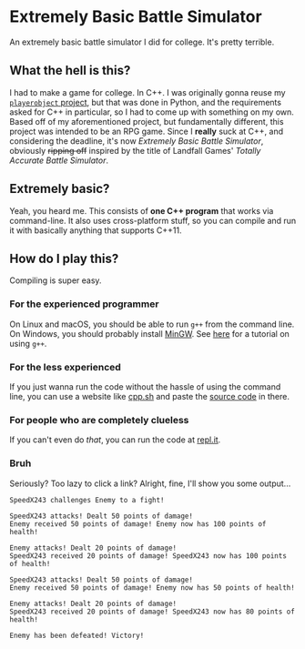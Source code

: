 # Extremely Basic Battle Simulator
An extremely basic battle simulator I did for college. It's pretty terrible.

## What the hell is this?
I had to make a game for college. In C++. I was originally gonna reuse my [`playerobject` project](https://github.com/SpeedStriker243/playerobject), but that was done in Python, and the requirements asked for C++ in particular, so I had to come up with something on my own.
Based off of my aforementioned project, but fundamentally different, this project was intended to be an RPG game. Since I **really** suck at C++, and considering the deadline, it's now *Extremely Basic Battle Simulator*, obviously ~~ripping off~~ inspired by the title of Landfall Games' *Totally Accurate Battle Simulator*.

## Extremely basic?
Yeah, you heard me. This consists of **one C++ program** that works via command-line. It also uses cross-platform stuff, so you can compile and run it with basically anything that supports C++11.

## How do I play this?
Compiling is super easy. 

### For the experienced programmer
On Linux and macOS, you should be able to run `g++` from the command line.
On Windows, you should probably install [MinGW](http://www.mingw.org/). See [here](https://courses.cs.washington.edu/courses/cse373/99au/unix/g++.html) for a tutorial on using `g++`.

### For the less experienced
If you just wanna run the code without the hassle of using the command line, you can use a website like [cpp.sh](http://www.cpp.sh/) and paste the [source code](https://github.com/SpeedStriker243/ExtremelyBasicBattleSimulator/blob/master/main.cpp) in there. 

### For people who are completely clueless
If you can't even do *that*, you can run the code at [repl.it](https://repl.it/@SpeedStriker243/ExtremelyBasicBattleSimulator).

### Bruh
Seriously? Too lazy to click a link? Alright, fine, I'll show you some output...
```
SpeedX243 challenges Enemy to a fight!

SpeedX243 attacks! Dealt 50 points of damage!
Enemy received 50 points of damage! Enemy now has 100 points of health!

Enemy attacks! Dealt 20 points of damage!
SpeedX243 received 20 points of damage! SpeedX243 now has 100 points of health!

SpeedX243 attacks! Dealt 50 points of damage!
Enemy received 50 points of damage! Enemy now has 50 points of health!

Enemy attacks! Dealt 20 points of damage!
SpeedX243 received 20 points of damage! SpeedX243 now has 80 points of health!

Enemy has been defeated! Victory!
```
